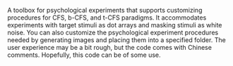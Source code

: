 A toolbox for psychological experiments that supports customizing procedures for CFS, b-CFS, and t-CFS paradigms. It accommodates experiments with target stimuli as dot arrays and masking stimuli as white noise. You can also customize the psychological experiment procedures needed by generating images and placing them into a specified folder. The user experience may be a bit rough, but the code comes with Chinese comments. Hopefully, this code can be of some use.
